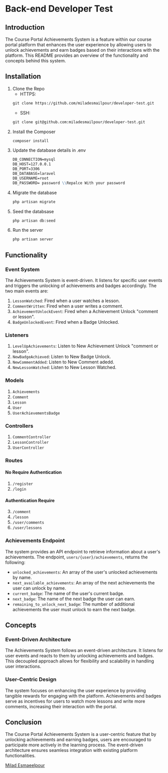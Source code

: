 # Back-end Developer Test

## Introduction

The Course Portal Achievements System is a feature within our course portal platform that enhances the user experience by allowing users to unlock achievements and earn badges based on their interactions with the platform. This README provides an overview of the functionality and concepts behind this system.

## Installation

1. Clone the Repo
    - HTTPS:
    ```md
    git clone https://github.com/miladesmailpour/developer-test.git
    ```
    - SSH:
    ```md
    git clone git@github.com:miladesmailpour/developer-test.git
    ```
2. Install the Composer
    ```md
    composer install
    ```
3. Update the database details in .env
    ```md
    DB_CONNECTION=mysql
    DB_HOST=127.0.0.1
    DB_PORT=3306
    DB_DATABASE=laravel
    DB_USERNAME=root
    DB_PASSWORD= password \\Repalce With your password
    ```
4. Migrate the database
    ```md
    php artisan migrate
    ```
5. Seed the databsase
    ```md
    php artisan db:seed
    ```
6. Run the server
    ```md
    php artisan server
    ```

## Functionality

### Event System

The Achievements System is event-driven. It listens for specific user events and triggers the unlocking of achievements and badges accordingly. The two main events are:

1. `LessonWatched`: Fired when a user watches a lesson.
2. `CommentWritten`: Fired when a user writes a comment.
3. `AchievementUnlockEvent`: Fired when a Achievement Unlock "comment or lesson".
4. `BadgeUnlockedEvent`: Fired when a Badge Unlocked.

### Listeners

1. `LevelUpAchievements`: Listen to New Achievement Unlock "comment or lesson".
2. `NewBadgeAchieved`: Listen to New Badge Unlock.
3. `NewCommentAdded`: Listen to New Comment adedd.
4. `NewLessonWatched`: Listen to New Lesson Watched.

### Models

1. `Achievements`
2. `Comment`
3. `Lesson`
4. `User`
5. `UserAchievementsBadge`

### Controllers

1. `CommentController`
2. `LessonController`
3. `UserController`

### Routes

#### No Require Authentication

1. `/register`
2. `/login`

#### Authentication Require

3. `/comment`
4. `/lesson`
5. `/user/comments`
6. `/user/lessons`

### Achievements Endpoint

The system provides an API endpoint to retrieve information about a user's achievements. The endpoint, `users/{user}/achievements`, returns the following:

-   `unlocked_achievements`: An array of the user's unlocked achievements by name.
-   `next_available_achievements`: An array of the next achievements the user can unlock by name.
-   `current_badge`: The name of the user's current badge.
-   `next_badge`: The name of the next badge the user can earn.
-   `remaining_to_unlock_next_badge`: The number of additional achievements the user must unlock to earn the next badge.

## Concepts

### Event-Driven Architecture

The Achievements System follows an event-driven architecture. It listens for user events and reacts to them by unlocking achievements and badges. This decoupled approach allows for flexibility and scalability in handling user interactions.

### User-Centric Design

The system focuses on enhancing the user experience by providing tangible rewards for engaging with the platform. Achievements and badges serve as incentives for users to watch more lessons and write more comments, increasing their interaction with the portal.

## Conclusion

The Course Portal Achievements System is a user-centric feature that by unlocking achievements and earning badges, users are encouraged to participate more actively in the learning process. The event-driven architecture ensures seamless integration with existing platform functionalities.

[Milad Esmaeelpour](https://github.com/miladesmailpour)
